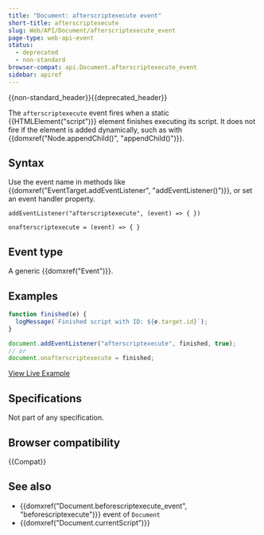 ```yaml
---
title: "Document: afterscriptexecute event"
short-title: afterscriptexecute
slug: Web/API/Document/afterscriptexecute_event
page-type: web-api-event
status:
  - deprecated
  - non-standard
browser-compat: api.Document.afterscriptexecute_event
sidebar: apiref
---
```


{{non-standard_header}}{{deprecated_header}}

The `afterscriptexecute` event fires when a static {{HTMLElement("script")}} element finishes executing its script. It does not fire if the element is added dynamically, such as with {{domxref("Node.appendChild()", "appendChild()")}}.

## Syntax

Use the event name in methods like {{domxref("EventTarget.addEventListener", "addEventListener()")}}, or set an event handler property.

```js-nolint
addEventListener("afterscriptexecute", (event) => { })

onafterscriptexecute = (event) => { }
```

## Event type

A generic {{domxref("Event")}}.

## Examples

```js
function finished(e) {
  logMessage(`Finished script with ID: ${e.target.id}`);
}

document.addEventListener("afterscriptexecute", finished, true);
// or
document.onafterscriptexecute = finished;
```

[View Live Example](https://mdn.dev/archives/media/samples/html/currentScript.html)

## Specifications

Not part of any specification.

## Browser compatibility

{{Compat}}

## See also

- {{domxref("Document.beforescriptexecute_event", "beforescriptexecute")}} event of `Document`
- {{domxref("Document.currentScript")}}
